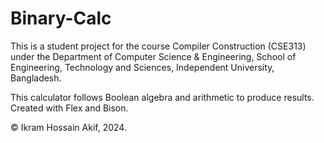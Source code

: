 # Binary-Calc
 
This is a student project for the course Compiler Construction (CSE313) under the Department of Computer Science & Engineering, School of Engineering, Technology and Sciences, Independent University, Bangladesh.

This calculator follows Boolean algebra and arithmetic to produce results. Created with Flex and Bison.

&copy; Ikram Hossain Akif, 2024.